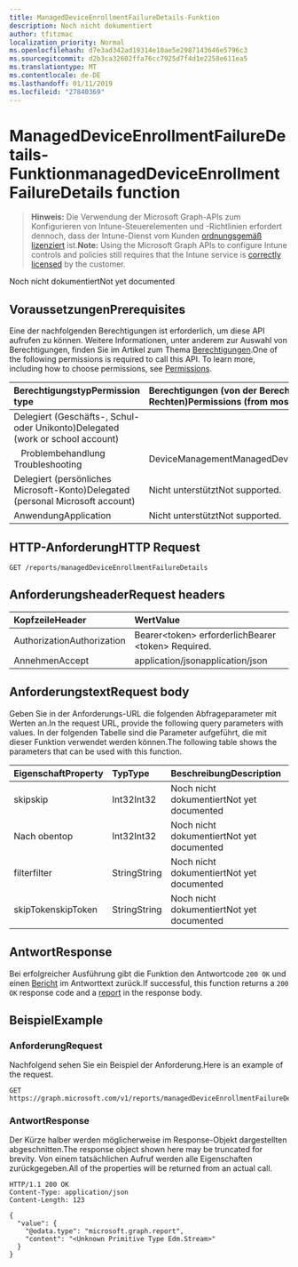 ```yaml
---
title: ManagedDeviceEnrollmentFailureDetails-Funktion
description: Noch nicht dokumentiert
author: tfitzmac
localization_priority: Normal
ms.openlocfilehash: d7e3ad342ad19314e10ae5e2987143646e5796c3
ms.sourcegitcommit: d2b3ca32602ffa76cc7925d7f4d1e2258e611ea5
ms.translationtype: MT
ms.contentlocale: de-DE
ms.lasthandoff: 01/11/2019
ms.locfileid: "27840369"
---
```

# <a name="manageddeviceenrollmentfailuredetails-function"></a><span data-ttu-id="3ca62-103">ManagedDeviceEnrollmentFailureDetails-Funktion</span><span class="sxs-lookup"><span data-stu-id="3ca62-103">managedDeviceEnrollmentFailureDetails function</span></span>

> <span data-ttu-id="3ca62-104">**Hinweis:** Die Verwendung der Microsoft Graph-APIs zum Konfigurieren von Intune-Steuerelementen und -Richtlinien erfordert dennoch, dass der Intune-Dienst vom Kunden [ordnungsgemäß lizenziert](https://go.microsoft.com/fwlink/?linkid=839381) ist.</span><span class="sxs-lookup"><span data-stu-id="3ca62-104">**Note:** Using the Microsoft Graph APIs to configure Intune controls and policies still requires that the Intune service is [correctly licensed](https://go.microsoft.com/fwlink/?linkid=839381) by the customer.</span></span>

<span data-ttu-id="3ca62-105">Noch nicht dokumentiert</span><span class="sxs-lookup"><span data-stu-id="3ca62-105">Not yet documented</span></span>
## <a name="prerequisites"></a><span data-ttu-id="3ca62-106">Voraussetzungen</span><span class="sxs-lookup"><span data-stu-id="3ca62-106">Prerequisites</span></span>
<span data-ttu-id="3ca62-p101">Eine der nachfolgenden Berechtigungen ist erforderlich, um diese API aufrufen zu können. Weitere Informationen, unter anderem zur Auswahl von Berechtigungen, finden Sie im Artikel zum Thema [Berechtigungen](/graph/permissions-reference).</span><span class="sxs-lookup"><span data-stu-id="3ca62-p101">One of the following permissions is required to call this API. To learn more, including how to choose permissions, see [Permissions](/graph/permissions-reference).</span></span>

|<span data-ttu-id="3ca62-109">Berechtigungstyp</span><span class="sxs-lookup"><span data-stu-id="3ca62-109">Permission type</span></span>|<span data-ttu-id="3ca62-110">Berechtigungen (von der Berechtigung mit den meisten Rechten zu der mit den wenigsten Rechten)</span><span class="sxs-lookup"><span data-stu-id="3ca62-110">Permissions (from most to least privileged)</span></span>|
|:---|:---|
|<span data-ttu-id="3ca62-111">Delegiert (Geschäfts-, Schul- oder Unikonto)</span><span class="sxs-lookup"><span data-stu-id="3ca62-111">Delegated (work or school account)</span></span>||
| <span data-ttu-id="3ca62-112">&nbsp;&nbsp; Problembehandlung</span><span class="sxs-lookup"><span data-stu-id="3ca62-112">&nbsp; &nbsp; Troubleshooting</span></span> | <span data-ttu-id="3ca62-113">DeviceManagementManagedDevices.ReadWrite.All</span><span class="sxs-lookup"><span data-stu-id="3ca62-113">DeviceManagementManagedDevices.ReadWrite.All</span></span>|
|<span data-ttu-id="3ca62-114">Delegiert (persönliches Microsoft-Konto)</span><span class="sxs-lookup"><span data-stu-id="3ca62-114">Delegated (personal Microsoft account)</span></span>|<span data-ttu-id="3ca62-115">Nicht unterstützt</span><span class="sxs-lookup"><span data-stu-id="3ca62-115">Not supported.</span></span>|
|<span data-ttu-id="3ca62-116">Anwendung</span><span class="sxs-lookup"><span data-stu-id="3ca62-116">Application</span></span>|<span data-ttu-id="3ca62-117">Nicht unterstützt</span><span class="sxs-lookup"><span data-stu-id="3ca62-117">Not supported.</span></span>|

## <a name="http-request"></a><span data-ttu-id="3ca62-118">HTTP-Anforderung</span><span class="sxs-lookup"><span data-stu-id="3ca62-118">HTTP Request</span></span>
<!-- {
  "blockType": "ignored"
}
-->
``` http
GET /reports/managedDeviceEnrollmentFailureDetails
```

## <a name="request-headers"></a><span data-ttu-id="3ca62-119">Anforderungsheader</span><span class="sxs-lookup"><span data-stu-id="3ca62-119">Request headers</span></span>
|<span data-ttu-id="3ca62-120">Kopfzeile</span><span class="sxs-lookup"><span data-stu-id="3ca62-120">Header</span></span>|<span data-ttu-id="3ca62-121">Wert</span><span class="sxs-lookup"><span data-stu-id="3ca62-121">Value</span></span>|
|:---|:---|
|<span data-ttu-id="3ca62-122">Authorization</span><span class="sxs-lookup"><span data-stu-id="3ca62-122">Authorization</span></span>|<span data-ttu-id="3ca62-123">Bearer&lt;token&gt; erforderlich</span><span class="sxs-lookup"><span data-stu-id="3ca62-123">Bearer &lt;token&gt; Required.</span></span>|
|<span data-ttu-id="3ca62-124">Annehmen</span><span class="sxs-lookup"><span data-stu-id="3ca62-124">Accept</span></span>|<span data-ttu-id="3ca62-125">application/json</span><span class="sxs-lookup"><span data-stu-id="3ca62-125">application/json</span></span>|

## <a name="request-body"></a><span data-ttu-id="3ca62-126">Anforderungstext</span><span class="sxs-lookup"><span data-stu-id="3ca62-126">Request body</span></span>
<span data-ttu-id="3ca62-127">Geben Sie in der Anforderungs-URL die folgenden Abfrageparameter mit Werten an.</span><span class="sxs-lookup"><span data-stu-id="3ca62-127">In the request URL, provide the following query parameters with values.</span></span>
<span data-ttu-id="3ca62-128">In der folgenden Tabelle sind die Parameter aufgeführt, die mit dieser Funktion verwendet werden können.</span><span class="sxs-lookup"><span data-stu-id="3ca62-128">The following table shows the parameters that can be used with this function.</span></span>

|<span data-ttu-id="3ca62-129">Eigenschaft</span><span class="sxs-lookup"><span data-stu-id="3ca62-129">Property</span></span>|<span data-ttu-id="3ca62-130">Typ</span><span class="sxs-lookup"><span data-stu-id="3ca62-130">Type</span></span>|<span data-ttu-id="3ca62-131">Beschreibung</span><span class="sxs-lookup"><span data-stu-id="3ca62-131">Description</span></span>|
|:---|:---|:---|
|<span data-ttu-id="3ca62-132">skip</span><span class="sxs-lookup"><span data-stu-id="3ca62-132">skip</span></span>|<span data-ttu-id="3ca62-133">Int32</span><span class="sxs-lookup"><span data-stu-id="3ca62-133">Int32</span></span>|<span data-ttu-id="3ca62-134">Noch nicht dokumentiert</span><span class="sxs-lookup"><span data-stu-id="3ca62-134">Not yet documented</span></span>|
|<span data-ttu-id="3ca62-135">Nach oben</span><span class="sxs-lookup"><span data-stu-id="3ca62-135">top</span></span>|<span data-ttu-id="3ca62-136">Int32</span><span class="sxs-lookup"><span data-stu-id="3ca62-136">Int32</span></span>|<span data-ttu-id="3ca62-137">Noch nicht dokumentiert</span><span class="sxs-lookup"><span data-stu-id="3ca62-137">Not yet documented</span></span>|
|<span data-ttu-id="3ca62-138">filter</span><span class="sxs-lookup"><span data-stu-id="3ca62-138">filter</span></span>|<span data-ttu-id="3ca62-139">String</span><span class="sxs-lookup"><span data-stu-id="3ca62-139">String</span></span>|<span data-ttu-id="3ca62-140">Noch nicht dokumentiert</span><span class="sxs-lookup"><span data-stu-id="3ca62-140">Not yet documented</span></span>|
|<span data-ttu-id="3ca62-141">skipToken</span><span class="sxs-lookup"><span data-stu-id="3ca62-141">skipToken</span></span>|<span data-ttu-id="3ca62-142">String</span><span class="sxs-lookup"><span data-stu-id="3ca62-142">String</span></span>|<span data-ttu-id="3ca62-143">Noch nicht dokumentiert</span><span class="sxs-lookup"><span data-stu-id="3ca62-143">Not yet documented</span></span>|



## <a name="response"></a><span data-ttu-id="3ca62-144">Antwort</span><span class="sxs-lookup"><span data-stu-id="3ca62-144">Response</span></span>
<span data-ttu-id="3ca62-145">Bei erfolgreicher Ausführung gibt die Funktion den Antwortcode `200 OK` und einen [Bericht](../resources/intune-shared-report.md) im Antworttext zurück.</span><span class="sxs-lookup"><span data-stu-id="3ca62-145">If successful, this function returns a `200 OK` response code and a [report](../resources/intune-shared-report.md) in the response body.</span></span>

## <a name="example"></a><span data-ttu-id="3ca62-146">Beispiel</span><span class="sxs-lookup"><span data-stu-id="3ca62-146">Example</span></span>
### <a name="request"></a><span data-ttu-id="3ca62-147">Anforderung</span><span class="sxs-lookup"><span data-stu-id="3ca62-147">Request</span></span>
<span data-ttu-id="3ca62-148">Nachfolgend sehen Sie ein Beispiel der Anforderung.</span><span class="sxs-lookup"><span data-stu-id="3ca62-148">Here is an example of the request.</span></span>
``` http
GET https://graph.microsoft.com/v1/reports/managedDeviceEnrollmentFailureDetails(skip=4,top=3,filter='parameterValue',skipToken='parameterValue')
```

### <a name="response"></a><span data-ttu-id="3ca62-149">Antwort</span><span class="sxs-lookup"><span data-stu-id="3ca62-149">Response</span></span>
<span data-ttu-id="3ca62-150">Der Kürze halber werden möglicherweise im Response-Objekt dargestellten abgeschnitten.</span><span class="sxs-lookup"><span data-stu-id="3ca62-150">The response object shown here may be truncated for brevity.</span></span> <span data-ttu-id="3ca62-151">Von einem tatsächlichen Aufruf werden alle Eigenschaften zurückgegeben.</span><span class="sxs-lookup"><span data-stu-id="3ca62-151">All of the properties will be returned from an actual call.</span></span>

``` http
HTTP/1.1 200 OK
Content-Type: application/json
Content-Length: 123

{
  "value": {
    "@odata.type": "microsoft.graph.report",
    "content": "<Unknown Primitive Type Edm.Stream>"
  }
}
```




